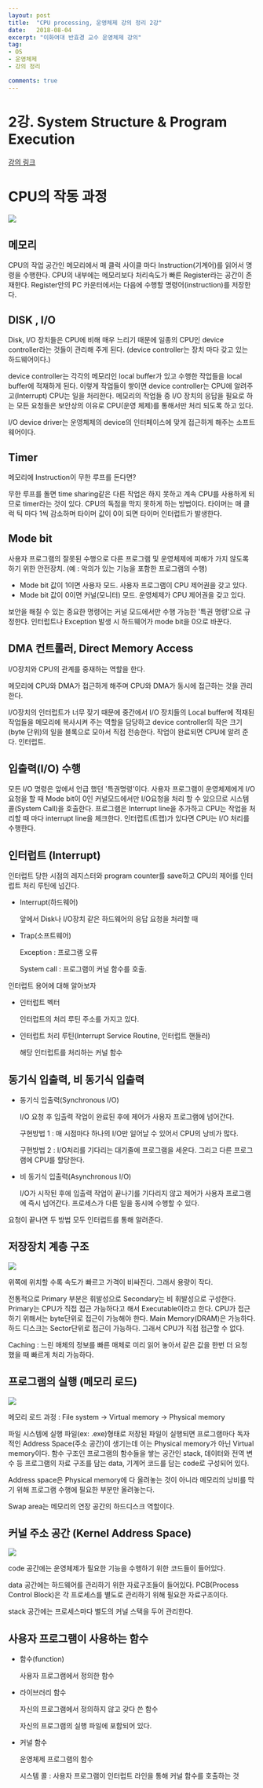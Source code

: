 ```yaml
---
layout: post
title:  "CPU processing, 운영체제 강의 정리 2강"
date:   2018-08-04
excerpt: "이화여대 반효경 교수 운영체제 강의"
tag:
- OS
- 운영체제
- 강의 정리

comments: true
---
```

# 2강. System Structure & Program Execution

[강의 링크](https://core.ewha.ac.kr/publicview/C0101020140314151238067290?vmode=f)

# CPU의 작동 과정

![](https://drive.google.com/open?id=1QHnvPfzePH92zakD96Lm0rnr9h8sItE9)

## 메모리

CPU의 작업 공간인 메모리에서 매 클럭 사이클 마다 Instruction(기계어)를 읽어서 명령을 수행한다. CPU의 내부에는  메모리보다 처리속도가 빠른 Register라는 공간이 존재한다. Register안의 PC 카운터에서는 다음에 수행할 명령어(instruction)를 저장한다.

## DISK , I/O

Disk, I/O 장치들은 CPU에 비해 매우 느리기 때문에 일종의 CPU인 device controller라는 것들이 관리해 주게 된다. (device controller는 장치 마다 갖고 있는 하드웨어이다.)

device controller는 각각의 메모리인 local buffer가 있고 수행한 작업들을 local buffer에 적재하게 된다. 이렇게 작업들이 쌓이면 device controller는 CPU에 알려주고(Interrupt) CPU는 일을 처리한다. 메모리의 작업들 중 I/O 장치의 응답을 필요로 하는 모든 요청들은 보안상의 이유로 CPU(운영 체제)를 통해서만 처리 되도록 하고 있다.

I/O device driver는 운영체제의 device의 인터페이스에 맞게 접근하게 해주는 소프트웨어이다.

## Timer

메모리에 Instruction이 무한 루프를 돈다면?

무한 루프를 돌면 time sharing같은 다른 작업은 하지 못하고 계속 CPU를 사용하게 되므로 timer라는 것이 있다. CPU의 독점을 막지 못하게 하는 방법이다. 타이머는 매 클럭 틱 마다 1씩 감소하며 타이머 값이 0이 되면 타이머 인터럽트가 발생한다.

## Mode bit

사용자 프로그램의 잘못된 수행으로 다른 프로그램 및 운영체제에 피해가 가지 않도록 하기 위한 안전장치. (예 : 악의가 있는 기능을 포함한 프로그램의 수행)

- Mode bit 값이 1이면 사용자 모드. 사용자 프로그램이 CPU 제어권을 갖고 있다.
- Mode bit 값이 0이면 커널(모니터) 모드. 운영체제가 CPU 제어권을 갖고 있다.

보안을 해칠 수 있는 중요한 명령어는 커널 모드에서만 수행 가능한 '특권 명령'으로 규정한다. 인터럽트나 Exception 발생 시 하드웨어가 mode bit을 0으로 바꾼다.

## DMA 컨트롤러, Direct Memory Access

I/O장치와 CPU의 관계를 중재하는 역할을 한다.

메모리에 CPU와 DMA가 접근하게 해주며 CPU와 DMA가 동시에 접근하는 것을 관리한다.

I/O장치의 인터럽트가 너무 잦기 때문에 중간에서 I/O 장치들의 Local buffer에 적재된 작업들을 메모리에 복사시켜 주는 역할을 담당하고 device controller의 작은 크기(byte 단위)의 일을 블록으로 모아서 직접 전송한다. 작업이 완료되면 CPU에 알려 준다. 인터럽트.

## 입출력(I/O) 수행

모든 I/O 명령은 앞에서 언급 했던 '특권명령'이다. 사용자 프로그램이 운영체제에게 I/O 요청을 할 때 Mode bit이 0인 커널모드에서만 I/O요청을 처리 할 수 있으므로 시스템 콜(System Call)을 호출한다. 프로그램은 Interrupt line을 추가하고 CPU는 작업을 처리할 때 마다 interrupt line을 체크한다. 인터럽트(트랩)가 있다면 CPU는 I/O 처리를 수행한다.

## 인터럽트 (Interrupt)

인터럽트 당한 시점의 레지스터와 program counter를 save하고 CPU의 제어를 인터럽트 처리 루틴에 넘긴다.

- Interrupt(하드웨어)

  앞에서 Disk나 I/O장치 같은 하드웨어의 응답 요청을 처리할 때

- Trap(소프트웨어)

  Exception : 프로그램 오류

  System call : 프로그램이 커널 함수를 호출.

인터럽트 용어에 대해 알아보자

- 인터럽트 벡터

  인터럽트의 처리 루틴 주소를 가지고 있다.

- 인터럽트 처리 루틴(Interrupt Service Routine, 인터럽트 핸들러)

  해당 인터럽트를 처리하는 커널 함수

## 동기식 입출력, 비 동기식 입출력

- 동기식 입출력(Synchronous I/O)

  I/O 요청 후 입출력 작업이 완료된 후에 제어가 사용자 프로그램에 넘어간다.

  구현방법 1 : 매 시점마다 하나의 I/O만 일어날 수 있어서 CPU의 낭비가 많다.

  구현방법 2 : I/O처리를 기다리는 대기줄에 프로그램을 세운다. 그리고 다른 프로그램에 CPU를 할당한다.

- 비 동기식 입출력(Asynchronous I/O)

  I/O가 시작된 후에 입출력 작업이 끝나기를 기다리지 않고 제어가 사용자 프로그램에 즉시 넘어간다. 프로세스가 다른 일을 동시에 수행할 수 있다.

요청이 끝나면 두 방법 모두 인터럽트를 통해 알려준다.

## 저장장치 계층 구조

![](https://drive.google.com/open?id=1r6vrBY6guEqU_Xjc1TK6CFt74zvmR508)

위쪽에 위치할 수록 속도가 빠르고 가격이 비싸진다. 그래서 용량이 작다.

전통적으로 Primary 부분은 휘발성으로 Secondary는 비 휘발성으로 구성한다. Primary는 CPU가 직접 접근 가능하다고 해서 Executable이라고 한다. CPU가 접근하기 위해서는 byte단위로 접근이 가능해야 한다. Main Memory(DRAM)은 가능하다. 하드 디스크는 Sector단위로 접근이 가능하다. 그래서 CPU가 직접 접근할 수 없다.

Caching : 느린 매체의 정보를 빠른 매체로 미리 읽어 놓아서 같은 값을 한번 더 요청 했을 때 빠르게 처리 가능하다.

## 프로그램의 실행 (메모리 로드)

![](https://drive.google.com/open?id=1nuuLQaiYlz4fF6lcDajcHcuWNX4fyceX)

메모리 로드 과정 : File system → Virtual memory → Physical memory

파일 시스템에 실행 파일(ex: .exe)형태로 저장된 파일이 실행되면 프로그램마다 독자적인 Address Space(주소 공간)이 생기는데 이는 Physical memory가 아닌 Virtual memory이다. 함수 구조인 프로그램의 함수들을 쌓는 공간인 stack, 데이터와 전역 변수 등 프로그램의 자료 구조를 담는 data, 기계어 코드를 담는 code로 구성되어 있다.

Address space은 Physical memory에 다 올려놓는 것이 아니라 메모리의 낭비를 막기 위해 프로그램 수행에 필요한 부분만 올려놓는다.

Swap area는 메모리의 연장 공간의 하드디스크 역할이다.

## 커널 주소 공간 (Kernel Address Space)

![](https://drive.google.com/open?id=18VR5lh9TY0Mx2C57WXgUMxl4Mc1ZqoKV)

code 공간에는 운영체제가 필요한 기능을 수행하기 위한 코드들이 들어있다.

data 공간에는 하드웨어를 관리하기 위한 자료구조들이 들어있다. PCB(Process Control Block)은 각 프로세스를  별도로 관리하기 위해 필요한 자료구조이다.

stack 공간에는 프로세스마다 별도의 커널 스택을 두어 관리한다.

## 사용자 프로그램이 사용하는 함수

- 함수(function)

  사용자 프로그램에서 정의한 함수

- 라이브러리 함수

  자신의 프로그램에서 정의하지 않고 갖다 쓴 함수

  자신의 프로그램의 실행 파일에 포함되어 있다.

- 커널 함수

  운영체제 프로그램의 함수

  시스템 콜 : 사용자 프로그램이 인터럽트 라인을 통해 커널 함수를 호출하는 것
